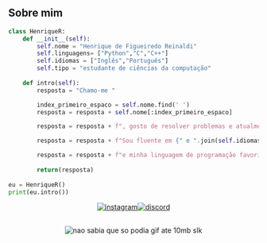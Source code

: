<h2>Sobre mim</h2>

```python
class HenriqueR:
    def __init__(self):
        self.nome = "Henrique de Figueiredo Reinaldi"
        self.linguagens= ["Python","C","C++"] 
        self.idiomas = ["Inglês","Português"]
        self.tipo = "estudante de ciências da computação"
        
    def intro(self):
        resposta = "Chamo-me "

        index_primeiro_espaco = self.nome.find(' ')
        resposta = resposta + self.nome[:index_primeiro_espaco]

        resposta = resposta + f", gosto de resolver problemas e atualmente sou um {self.tipo}. "

        resposta = resposta + f"Sou fluente em {" e ".join(self.idiomas)} "

        resposta = resposta + f"e minha linguagem de programação favorita é {self.linguagens[0]}."
        
        return(resposta)
    
eu = HenriqueR()
print(eu.intro())
```

<div align="center">
<p><a target="_blank" href="https://www.instagram.com/henrique_reinaldi" style="display: inline-block;"><img src="https://img.shields.io/badge/-Instagram-%23044F88?style=for-the-badge&logo=instagram" alt="instagram" /></a><a target="_blank" href="https://discord.com/users/345917375519916034" style="display: inline-block;"><img src="https://img.shields.io/badge/-Discord-%23424549?style=for-the-badge&logo=discord&logoColor=white" alt="discord" /></a></p>
</div>

<h2></h2>
<div align="center"><img alaing=center alt="nao sabia que so podia gif ate 10mb slk" src="https://github.com/user-attachments/assets/0d25b710-07ee-42ab-9fb7-70406f0b1883"/></div>
